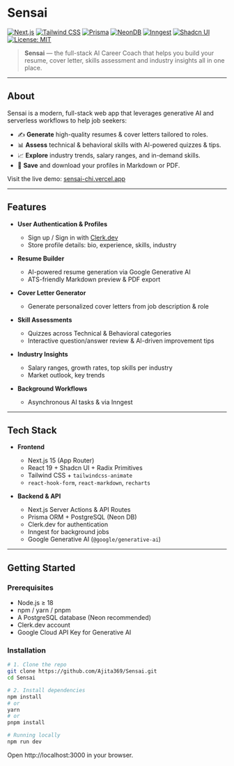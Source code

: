 # Sensai

[![Next.js](https://img.shields.io/badge/Framework-Next.js-black?logo=next.js)](https://nextjs.org/) [![Tailwind CSS](https://img.shields.io/badge/Styling-Tailwind%20CSS-blue?logo=tailwind-css)](https://tailwindcss.com/) [![Prisma](https://img.shields.io/badge/ORM-Prisma-blue?logo=prisma)](https://www.prisma.io/) [![NeonDB](https://img.shields.io/badge/Database-NeonDB-00FFFF?logo=postgresql)](https://neon.tech/) [![Inngest](https://img.shields.io/badge/Workflow-Inngest-purple?logo=inngest)](https://www.inngest.com/) [![Shadcn UI](https://img.shields.io/badge/UI-Shadcn--UI-white?logo=shadcn)](https://ui.shadcn.com/) [![License: MIT](https://img.shields.io/badge/License-MIT-green.svg)](LICENSE)

> **Sensai** — the full-stack AI Career Coach that helps you build your resume, cover letter, skills assessment and industry insights all in one place.

---

## About

Sensai is a modern, full-stack web app that leverages generative AI and serverless workflows to help job seekers:

- ✍️ **Generate** high-quality resumes & cover letters tailored to roles.  
- 📊 **Assess** technical & behavioral skills with AI-powered quizzes & tips.  
- 📈 **Explore** industry trends, salary ranges, and in-demand skills.  
- 💾 **Save** and download your profiles in Markdown or PDF.  

Visit the live demo: [sensai-chi.vercel.app](https://sensai-chi.vercel.app)  

---

## Features

- **User Authentication & Profiles**  
  - Sign up / Sign in with [Clerk.dev](https://clerk.dev)  
  - Store profile details: bio, experience, skills, industry  

- **Resume Builder**  
  - AI-powered resume generation via Google Generative AI  
  - ATS-friendly Markdown preview & PDF export  

- **Cover Letter Generator**  
  - Generate personalized cover letters from job description & role  

- **Skill Assessments**  
  - Quizzes across Technical & Behavioral categories  
  - Interactive question/answer review & AI-driven improvement tips  

- **Industry Insights**  
  - Salary ranges, growth rates, top skills per industry  
  - Market outlook, key trends 

- **Background Workflows**  
  - Asynchronous AI tasks & via Inngest  

---

## Tech Stack

- **Frontend**  
  - Next.js 15 (App Router)  
  - React 19 + Shadcn UI + Radix Primitives  
  - Tailwind CSS + `tailwindcss-animate`  
  - `react-hook-form`, `react-markdown`, `recharts`

- **Backend & API**  
  - Next.js Server Actions & API Routes  
  - Prisma ORM + PostgreSQL (Neon DB)  
  - Clerk.dev for authentication  
  - Inngest for background jobs  
  - Google Generative AI (`@google/generative-ai`)

---

## Getting Started

### Prerequisites

- Node.js ≥ 18  
- npm / yarn / pnpm  
- A PostgreSQL database (Neon recommended)  
- Clerk.dev account  
- Google Cloud API Key for Generative AI  

### Installation

```bash
# 1. Clone the repo
git clone https://github.com/Ajita369/Sensai.git
cd Sensai

# 2. Install dependencies
npm install
# or
yarn
# or
pnpm install

# Running locally
npm run dev
```
Open http://localhost:3000 in your browser.

